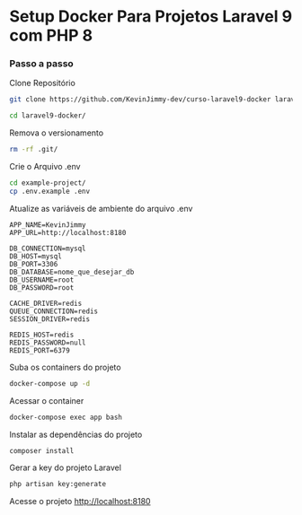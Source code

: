 
# Setup Docker Para Projetos Laravel 9 com PHP 8

### Passo a passo
Clone Repositório
```sh
git clone https://github.com/KevinJimmy-dev/curso-laravel9-docker laravel9-docker

```

```sh
cd laravel9-docker/
```

Remova o versionamento
```sh
rm -rf .git/
```

Crie o Arquivo .env
```sh
cd example-project/
cp .env.example .env
```

Atualize as variáveis de ambiente do arquivo .env
```dosini
APP_NAME=KevinJimmy
APP_URL=http://localhost:8180

DB_CONNECTION=mysql
DB_HOST=mysql
DB_PORT=3306
DB_DATABASE=nome_que_desejar_db
DB_USERNAME=root
DB_PASSWORD=root

CACHE_DRIVER=redis
QUEUE_CONNECTION=redis
SESSION_DRIVER=redis

REDIS_HOST=redis
REDIS_PASSWORD=null
REDIS_PORT=6379
```


Suba os containers do projeto
```sh
docker-compose up -d
```


Acessar o container
```sh
docker-compose exec app bash
```


Instalar as dependências do projeto
```sh
composer install
```


Gerar a key do projeto Laravel
```sh
php artisan key:generate
```


Acesse o projeto
[http://localhost:8180](http://localhost:8180)
